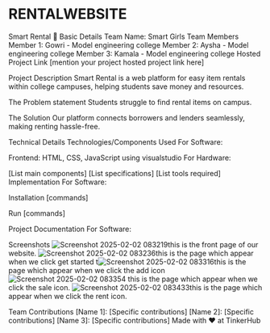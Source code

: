 # RENTALWEBSITE
Smart Rental 🎯
Basic Details
Team Name: Smart Girls
Team Members
Member 1: Gowri - Model engineering college
Member 2: Aysha - Model engineering college
Member 3: Kamala - Model engineering college
Hosted Project Link
[mention your project hosted project link here]

Project Description
Smart Rental is a web platform for easy item rentals within college campuses, helping students save money and resources.

The Problem statement
Students struggle to find rental items on campus. 

The Solution
Our platform connects borrowers and lenders seamlessly, making renting hassle-free.

Technical Details
Technologies/Components Used
For Software:

Frontend: HTML, CSS, JavaScript
using visualstudio
For Hardware:

[List main components]
[List specifications]
[List tools required]
Implementation
For Software:

Installation
[commands]

Run
[commands]

Project Documentation
For Software:

Screenshots ![Screenshot 2025-02-02 083219](https://github.com/user-attachments/assets/e04b0f51-af78-4b83-ac44-4812f9ac9822)this is the front page of our website.
![Screenshot 2025-02-02 083236](https://github.com/user-attachments/assets/4b9022a7-0464-49ca-bc4e-6f6883b0433e)this is the page which appear when we click get started 
t![Screenshot 2025-02-02 083316](https://github.com/user-attachments/assets/76099cf6-6e3b-4091-802f-80cb8686e576)this is the page which appear when  we click the add icon 
![Screenshot 2025-02-02 083354](https://github.com/user-attachments/assets/8652e207-fb19-434a-b08c-6ca4359e6da2)
this is the page which appear when we click the sale icon.
![Screenshot 2025-02-02 083433](https://github.com/user-attachments/assets/d8df192f-5708-4bad-81de-753bfe0c1d17)this is the page which appear when we click the rent icon.







Team Contributions
[Name 1]: [Specific contributions]
[Name 2]: [Specific contributions]
[Name 3]: [Specific contributions]
Made with ❤️ at TinkerHub
